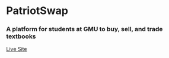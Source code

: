 # PatriotSwap

### A platform for students at GMU to buy, sell, and trade textbooks

<a href="https://www.patriotswap.com/?whos_there=from%20github" target="_blank">Live Site</a>